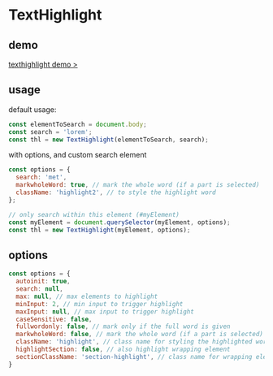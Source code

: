 # TextHighlight
## demo
[texthighlight demo >]([https://](https://lemon3.github.io/texthighlight/))

## usage
default usage:
```js
const elementToSearch = document.body;
const search = 'lorem';
const thl = new TextHighlight(elementToSearch, search);
```
with options, and custom search element
```js
const options = {
  search: 'met',
  markwholeWord: true, // mark the whole word (if a part is selected)
  className: 'highlight2', // to style the highlight word
};

// only search within this element (#myElement)
const myElement = document.querySelector(myElement, options);
const thl = new TextHighlight(myElement, options);
```
## options
```js
const options = {
  autoinit: true,
  search: null,
  max: null, // max elements to highlight
  minInput: 2, // min input to trigger highlight
  maxInput: null, // max input to trigger highlight
  caseSensitive: false,
  fullwordonly: false, // mark only if the full word is given
  markwholeWord: false, // mark the whole word (if a part is selected)
  className: 'highlight', // class name for styling the highlighted word
  highlightSection: false, // also highlight wrapping element
  sectionClassName: 'section-highlight', // class name for wrapping element
}
```
